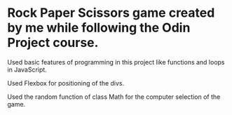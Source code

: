 # Rock Paper Scissors game created by me while following the Odin Project course.

Used basic features of programming in this project like functions and loops in JavaScript.

Used Flexbox for positioning of the divs.

Used the random function of class Math for the computer selection of the game.
